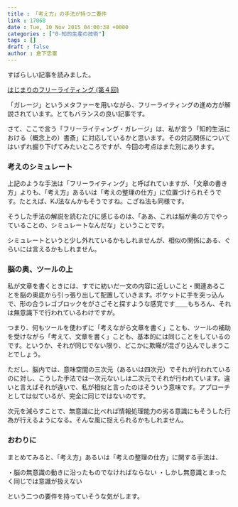 ```yaml
---
title : 「考え方」の手法が持つ二要件
link : 17068
date : Tue, 10 Nov 2015 04:00:38 +0000
categories : ["0-知的生産の技術"]
tags : []
draft : false
author : 倉下忠憲
---
```


すばらしい記事を読みました。

<a href="http://gofujita.net/notes_fw03_garage.html">はじまりのフリーライティング (第４回)</a>

「ガレージ」というメタファーを用いながら、フリーライティングの進め方が解説されています。とてもバランスの良い記事です。


さて、ここで言う「フリーライティング・ガレージ」は、私が言う「知的生活における（概念上の）書斎」に対応しているかと思います。その対応関係についてはいずれ掘り下げてみたいところですが、今回の考点はまた別にあります。

<h3>考えのシミュレート</h3> 

上記のような手法は「フリーライティング」と呼ばれていますが、「文章の書き方」よりも、「考え方」あるいは「考えの整理の仕方」に位置づけられそうです。たとえば、KJ法なんかもそうですね。こざね法も同様です。

そうした手法の解説を読むたびに感じるのは、「ああ、これは脳が奥の方でやっていることの、シミュレートなんだな」ということです。

シミュレートというと少し外れているかもしれませんが、相似の関係にある、ぐらいには言えるかもしれません。

<h3>脳の奥、ツールの上</h3>

私が文章を書くときには、すでに紡いだ一文の内容に近しいこと・関連あることを脳の奥底から引っ張り出して配置していきます。ポケットに手を突っ込んで、形の合うレゴブロックをがさごそと探すような感覚です＿＿もちろん、それは無意識下で行われているわけですが。

つまり、何もツールを使わずに「考えながら文章を書く」ことも、ツールの補助を受けながら「考えて、文章を書く」ことも、基本的には同じことをしているのです。というか、それが同じでない限り、どこかに欺瞞が混ざり込んでしまうことでしょう。

ただし、脳内では、意味空間の三次元（あるいは四次元）でそれが行われているのに対し、こうした手法では一次元ないしは二次元でそれが行われています。違いと言えばそれが違いで、私が相似と言ったのはそういう意味です。アプローチとしては似ているが、完全に同じではないのです。

次元を減らすことで、無意識に比べれば情報処理能力の劣る意識にもそうした行為が行えるようになる。そんな風に捉えられるかもしれません。

<h3>おわりに</h3>

まとめてみると、「考え方」あるいは「考えの整理の仕方」に関する手法は、

・脳の無意識の動きに沿ったものでなければならない
・しかし無意識とまったく同じでは意識が扱えない

という二つの要件を持っていそうな気がします。